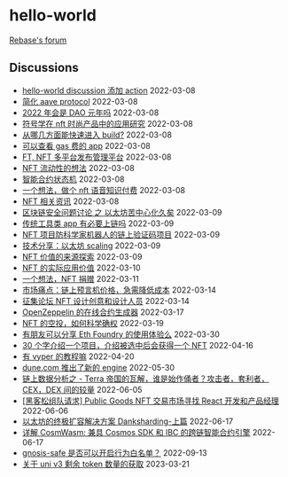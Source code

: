 # hello-world

[Rebase's forum](https://github.com/rebase-network/hello-world/discussions)

## Discussions
- [hello-world discussion 添加 action](https://github.com/rebase-network/hello-world/discussions/33) 2022-03-08
- [简化 aave protocol](https://github.com/rebase-network/hello-world/discussions/34) 2022-03-08
- [2022 年会是 DAO 元年吗](https://github.com/rebase-network/hello-world/discussions/36) 2022-03-08
- [符号学在 nft 时尚产品中的应用研究](https://github.com/rebase-network/hello-world/discussions/41) 2022-03-08
- [从哪几方面能快速进入 build?](https://github.com/rebase-network/hello-world/discussions/43) 2022-03-08
- [可以查看 gas 费的 app](https://github.com/rebase-network/hello-world/discussions/45) 2022-03-08
- [FT, NFT 多平台发布管理平台](https://github.com/rebase-network/hello-world/discussions/47) 2022-03-08
- [NFT 流动性的想法](https://github.com/rebase-network/hello-world/discussions/49) 2022-03-08
- [智能合约状态机](https://github.com/rebase-network/hello-world/discussions/50) 2022-03-08
- [一个想法，做个 nft 语音知识付费](https://github.com/rebase-network/hello-world/discussions/52) 2022-03-08
- [NFT 相关资讯](https://github.com/rebase-network/hello-world/discussions/55) 2022-03-08
- [区块链安全问题讨论 之 以太坊苦中心化久矣](https://github.com/rebase-network/hello-world/discussions/56) 2022-03-09
- [传统工具类 app 有必要上链吗](https://github.com/rebase-network/hello-world/discussions/58) 2022-03-09
- [NFT 项目防科学家机器人的链上验证码项目](https://github.com/rebase-network/hello-world/discussions/60) 2022-03-09
- [技术分享：以太坊 scaling](https://github.com/rebase-network/hello-world/discussions/63) 2022-03-09
- [NFT 价值的来源探索](https://github.com/rebase-network/hello-world/discussions/65) 2022-03-09
- [NFT 的实际应用价值](https://github.com/rebase-network/hello-world/discussions/66) 2022-03-10
- [一个想法，NFT 捐赠](https://github.com/rebase-network/hello-world/discussions/67) 2022-03-11
- [市场痛点：链上预言机价格，急需降低成本](https://github.com/rebase-network/hello-world/discussions/70) 2022-03-14
- [征集论坛 NFT 设计创意和设计人员](https://github.com/rebase-network/hello-world/discussions/71) 2022-03-14
- [OpenZeppelin 的在线合约生成器](https://github.com/rebase-network/hello-world/discussions/73) 2022-03-17
- [NFT 的空投，如何科学确权](https://github.com/rebase-network/hello-world/discussions/77) 2022-03-19
- [有朋友可以分享 Eth Foundry 的使用体验么](https://github.com/rebase-network/hello-world/discussions/91) 2022-03-30
- [30 个字介绍一个项目，介绍被选中后会获得一个 NFT](https://github.com/rebase-network/hello-world/discussions/107) 2022-04-16
- [有 vyper 的教程嘛](https://github.com/rebase-network/hello-world/discussions/109) 2022-04-20
- [dune.com 推出了新的 engine](https://github.com/rebase-network/hello-world/discussions/131) 2022-05-30
- [链上数据分析之 - Terra 帝国的瓦解，谁是始作俑者？攻击者，套利者，CEX，DEX 间的较量](https://github.com/rebase-network/hello-world/discussions/140) 2022-06-05
- [[黑客松组队请求] Public Goods NFT 交易市场寻找 React 开发和产品经理](https://github.com/rebase-network/hello-world/discussions/141) 2022-06-06
- [以太坊的终极扩容解决方案 Danksharding-上篇](https://github.com/rebase-network/hello-world/discussions/159) 2022-06-17
- [详解 CosmWasm: 兼具 Cosmos SDK 和 IBC 的跨链智能合约引擎](https://github.com/rebase-network/hello-world/discussions/161) 2022-06-17
- [gnosis-safe 是否可以开启行为白名单？](https://github.com/rebase-network/hello-world/discussions/228) 2022-09-13
- [关于 uni v3 剩余 token 数量的获取](https://github.com/rebase-network/hello-world/discussions/341) 2023-03-21
